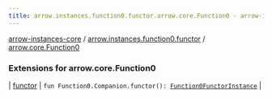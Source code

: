 ```yaml
---
title: arrow.instances.function0.functor.arrow.core.Function0 - arrow-instances-core
---
```


[arrow-instances-core](../../index.html) / [arrow.instances.function0.functor](../index.html) / [arrow.core.Function0](./index.html)

### Extensions for arrow.core.Function0

| [functor](functor.html) | `fun Function0.Companion.functor(): `[`Function0FunctorInstance`](../../arrow.instances/-function0-functor-instance/index.html) |

